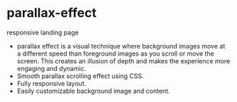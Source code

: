# parallax-effect

responsive landing page

- parallax effect is a visual technique where background images move at a different speed than foreground images as you scroll or move the screen. This creates an illusion of depth and makes the experience more engaging and dynamic.
- Smooth parallax scrolling effect using CSS.
- Fully responsive layout.
- Easily customizable background image and content.